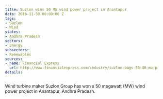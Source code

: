 ```yaml
---
title: Suzlon wins 50 MW wind power project in Anantapur
date: 2016-11-30 00:00:00 Z
tags:
- Suzlon
- Wind
states:
- Andhra Pradesh
sectors:
- Energy
subsectors:
- Renewables
sources:
- name: Financial Express
  url: http://www.financialexpress.com/industry/suzlon-bags-50-40-mw-project-in-andhra-pradesh/458071/
details: 
---
```


Wind turbine maker Suzlon Group has won a 50 megawatt (MW) wind power project in Anantapur, Andhra Pradesh.
